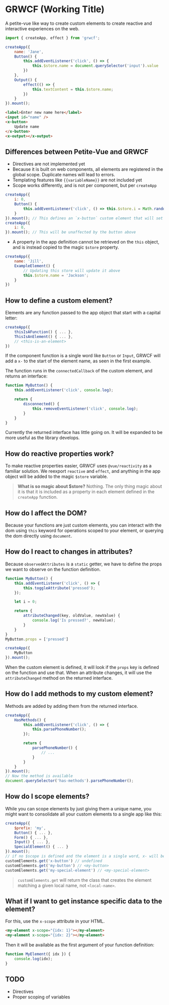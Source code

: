 # GRWCF (Working Title)

A petite-vue like way to create custom elements to create reactive and interactive experiences on the web.

```js
import { createApp, effect } from 'grwcf';

createApp({
    name: 'Jane',
    Button() {
        this.addEventListener('click', () => {
            this.$store.name = document.querySelector('input').value
        })
    },
    Output() {
        effect(() => {
            this.textContent = this.$store.name;
        })
    }
}).mount();
```

```html
<label>Enter new name here</label>
<input id="name" />
<x-button>
    Update name
</x-button>
<x-output></x-output>
```

## Differences between Petite-Vue and GRWCF

- Directives are not implemented yet
- Because it is built on web components, all elements are registered in the global scope. Duplicate names will lead to errors.
- Templating features like `{{variableName}}` are not included yet
- Scope works differently, and is not per component, but per `createApp`
```js
createApp({
    i: 0,
    Button() {
        this.addEventListener('click', () => this.$store.i = Math.random());
    }
}).mount(); // This defines an `x-button` custom element that will set the i property to a random number between 0 and 1 when clicked
createApp({
    i: 0,
}).mount(); // This will be unaffected by the button above
```
- A property in the app definition cannot be retrieved on the `this` object, and is instead copied to the magic `$store` property.
```js
createApp({
    name: 'Jill',
    ExampleElement() {
        // Updating this store will update it above
        this.$store.name = 'Jackson';
    }
})
```


## How to define a custom element?
Elements are any function passed to the app object that start with a capital letter:
```js
createApp({
    thisIsAFunction() { ... },
    ThisIsAnElement() { ... },
    // <this-is-an-element>
})
```
If the component function is a single word like `Button` or `Input`, GRWCF will add a `x-` to the start of the element name, as seen in the first example.

The function runs in the `connectedCallback` of the custom element, and returns an interface:
```ts
function MyButton() {
    this.addEventListener('click', console.log);

    return {
        disconnected() {
            this.removeEventListener('click', console.log);
        }
    }
}
```
Currently the returned interface has little going on. It will be expanded to be more useful as the library develops.

## How do reactive properties work?
To make reactive properties easier, GRWCF uses `@vue/reactivity` as a familiar solution. We reexport `reactive` and `effect`, and anything in the app object will be added to the magic `$store` variable.

> **What is so magic about $store?** Nothing. The only thing magic about it is that it is included as a property in each element defined in the `createApp` function.

## How do I affect the DOM?

Because your functions are just custom elements, you can interact with the dom using `this` keyword for operations scoped to your element, or querying the dom directly using `document`.

## How do I react to changes in attributes?

Because `observedAttributes` is a `static` getter, we have to define the props we want to observe on the function definition.

```js
function MyButton() {
    this.addEventListener('click', () => {
        this.toggleAttribute('pressed');
    });

    let i = 0;

    return {
        attributeChanged(key, oldValue, newValue) {
            console.log('Is pressed?', newValue);
        }
    }
}
MyButton.props = ['pressed']

createApp({
    MyButton
}).mount();
```

When the custom element is defined, it will look if the `props` key is defined on the function and use that. When an attribute changes, it will use the `attributeChanged` method on the returned interface.

## How do I add methods to my custom element?

Methods are added by adding them from the returned interface.

```js
createApp({
    HasMethods() {
        this.addEventListener('click', () => {
            this.parsePhoneNumber();
        });

        return {
            parsePhoneNumber() {
                // ...
            }
        }
    }
}).mount();
// Now the method is available 
document.querySelector('has-methods').parsePhoneNumber();
```

## How do I scope elements?

While you can scope elements by just giving them a unique name, you might want to consolidate all your custom elements to a single app like this:

```js
createApp({
    $prefix: 'my',
    Button() { ... },
    Form() { ... },
    Input() { ... },
    SpecialElement() { ... }
}).mount();
// if no $scope is defined and the element is a single word, x- will be used as a prefix
customElements.get('x-button') // undefined
customElements.get('my-button') // <my-button>
customElements.get('my-special-element') // <my-special-element>
```

> `customElements.get` will return the class that creates the element matching a given local name, not `<local-name>`.

## What if I want to get instance specific data to the element?

For this, use the `x-scope` attribute in your HTML.

```html
<my-element x-scope="{idx: 1}"></my-element>
<my-element x-scope="{idx: 2}"></my-element>
```

Then it will be available as the first argument of your function definition:

```js
function MyElement({ idx }) {
    console.log(idx);
}
```


## TODO

- Directives
- Proper scoping of variables